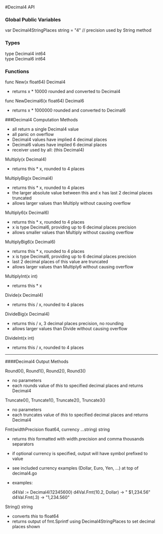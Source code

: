 #Decimal4 API

### Global Public Variables

var Decimal4StringPlaces string = "4" // precision used by String method

### Types  

type Decimal4 int64  
type Decimal6 int64  

### Functions  

func New(x float64) Decimal4  
* returns x * 10000 rounded and converted to Decimal4

func NewDecimal6(x float64) Decimal6  
* returns x * 1000000 rounded and converted to Decimal6

###Decimal4 Computation Methods 

* all return a single Decimal4 value
* all panic on overflow 
* Decimal4 values have implied 4 decimal places
* Decimal6 values have implied 6 decimal places
* receiver used by all: (this Decimal4)

Multiply(x Decimal4)    
* returns this * x, rounded to 4 places  

MultiplyBig(x Decimal4)  
* returns this * x, rounded to 4 places
* the larger absolute value between this and x has last 2 decimal places truncated
* allows larger values than Multiply without causing overflow

Multiply6(x Decimal6)  
* returns this * x, rounded to 4 places
* x is type Decimal6, providing up to 6 decimal places precision
* allows smaller values than Multiply without causing overflow

MultiplyBig6(x Decimal6)  
* returns this * x, rounded to 4 places
* x is type Decimal6, providing up to 6 decimal places precision
* last 2 decimal places of this value are truncated
* allows larger values than Multiply6 without causing overflow

MultiplyInt(x int)  
* returns this * x

Divide(x Decimal4)  
* returns this / x, rounded to 4 places

DivideBig(x Decimal4)  
* returns this / x, 3 decimal places precision, no rounding
* allows larger values than Divide without causing overflow

DivideInt(x int)  
* returns this / x, rounded to 4 places

---

####Decimal4 Output Methods 

Round0(), Round1(), Round2(), Round3()
* no parameters
* each rounds value of *this* to specified decimal places and returns Decimal4

Truncate0(), Truncate1(), Truncate2(), Truncate3()
* no parameters
* each truncates value of *this* to specified decimal places and returns Decimal4

Fmt(widthPrecision float64, currency ...string) string
* returns *this* formatted with width.precision and comma thousands separators
* if optional currency is specified, output will have symbol prefixed to value
* see included currency examples (Dollar, Euro, Yen, ...) at top of decimal4.go
* examples:  

    d4Val := Decimal4(12345600)
    d4Val.Fmt(10.2, Dollar) -> " $1,234.56" 
    d4Val.Fmt(.3) -> "1,234.560" 

String() string
* converts *this* to float64
* returns output of fmt.Sprintf using Decimal4StringPlaces to set decimal places shown

